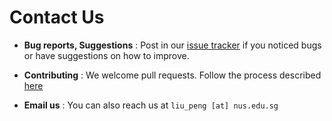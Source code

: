 # Contact Us

* **Bug reports, Suggestions** : Post in our [issue tracker](https://github.com/CS2103JAN2017-T15-B3/main/issues)
  if you noticed bugs or have suggestions on how to improve.

* **Contributing** : We welcome pull requests. Follow the process described [here](https://github.com/oss-generic/process)

* **Email us** : You can also reach us at `liu_peng [at] nus.edu.sg`
